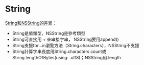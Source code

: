 # String

[String和NSString的差異](http://www.cnblogs.com/dsxniubility/p/4784124.html?utm_source=tuicool&utm_medium=referral)：
* String是值類型，NSString是參考類型
* String可直接用 + 來串接字串， NSString要用append()
* String支援for...in瀏覽方法（String.characters），NSString不支援
* String計算字串長度用String.characters.count或String.lengthOfBytes(using: .utf8)；NSString用.length





